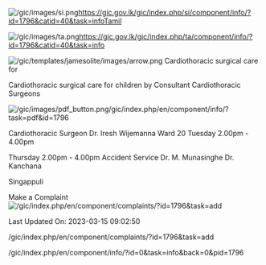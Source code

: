 <!-- Source: https://gic.gov.lk/gic/index.php/en/component/info/?id=1796&catid=40&task=info -->

![/gic/images/si.png](/gic/images/si.png)https://gic.gov.lk/gic/index.php/si/component/info/?id=1796&catid=40&task=infoTamil

![/gic/images/ta.png](/gic/images/ta.png)https://gic.gov.lk/gic/index.php/ta/component/info/?id=1796&catid=40&task=info

![/gic/templates/jamesolite/images/arrow.png](/gic/templates/jamesolite/images/arrow.png) Cardiothoracic surgical care for

Cardiothoracic surgical care for children by Consultant Cardiothoracic Surgeons

![/gic/images/pdf_button.png](/gic/images/pdf_button.png)/gic/index.php/en/component/info/?task=pdf&id=1796

Cardiothoracic Surgeon Dr. Iresh Wijemanna Ward 20 Tuesday 2.00pm - 4.00pm

Thursday 2.00pm - 4.00pm Accident Service Dr. M. Munasinghe Dr. Kanchana

Singappuli

Make a Complaint ![/gic/index.php/en/component/complaints/?id=1796&task=add](/gic/index.php/en/component/complaints/?id=1796&task=add)

Last Updated On: 2023-03-15 09:02:50

/gic/index.php/en/component/complaints/?id=1796&task=add

/gic/index.php/en/component/info/?id=0&task=info&back=0&pid=1796
